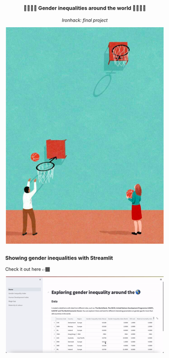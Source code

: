 <p align="center">

  <h3 align="center"> 🚨👩🏽‍🔬 Gender inequalities around the world ⛹🏽‍♀️🚨</h3>

  <h6 align="center">
    Ironhack: final project

</p>

<center>
<img src="./images/basket.png" alt="kang" width="500"/>
</center>


### Showing gender inequalities with Streamlit

Check it out here 👉🏾 

<center>
<img src="./images/stream.gif" alt="kang" width="500"/>
</center>

